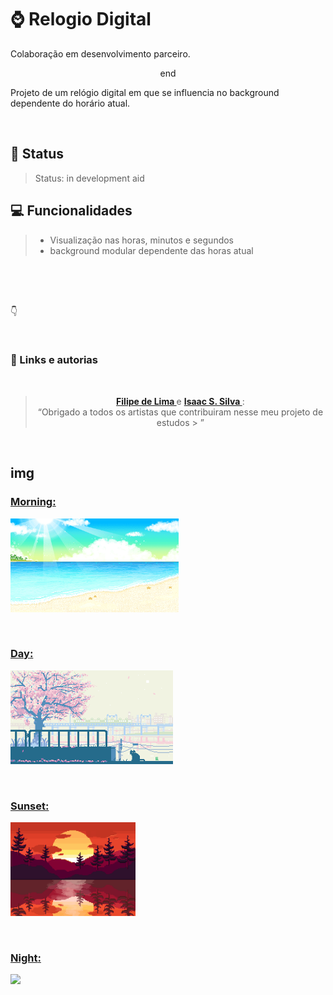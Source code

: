 # **⌚ Relogio Digital**

Colaboração em desenvolvimento parceiro.

<div align="center" >
end
</div>


Projeto de um relógio digital em que se influencia no background dependente do horário atual.

</br>

## 📜 Status
> Status: in development aid


## 💻 Funcionalidades

> * Visualização nas horas, minutos e segundos
> * background modular dependente das horas atual

<!-- ## 👀 Preview
 
> <img src="assets/md/mobile.png" title="Projeto Gradiente [Mobile]" style="width: 19%;">
> <img src="assets/md/Captura%20da%20Web_18-7-2022_105618_isaacgss.github.io.jpeg" title="Preview do projeto Gradiente" style="width: 77%;">
> 
> ### Gif
> <img src="assets/md/gif.gif"> -->

<br>
<br>
<br>

  👇

<br>


###  **🔗 Links e autorias**

</br>

<div align="center">

> <a href="https://github.com/filipelimavaz"><b> Filipe de Lima </b></a>
> e
> <a href="https://github.com/IsaacGSS"><b> Isaac S. Silva </b></a> :
> </br>
> <q>Obrigado a todos os artistas que contribuiram nesse meu projeto de estudos > </q>

</div>

</br>

## **img**

 ### <a href="https://weheartit.com/entry/182008200">**Morning**: 

 <img height="150" src="js/img/midday.gif"> </a>

</br>

 ### <a href="https://tenor.com/view/trees-windy-cat-relax-nature-gif-15821326">**Day**:

 <img height="150" src="js/img/day.gif"> </a>

</br>

 ### <a href="https://br.pinterest.com/pin/74802043802214365/">**Sunset**: 
 <img height="150" src="js/img/sunset.gif"> </a>

</br>

 ### <a href="https://br.pinterest.com/pin/633459503841300051/">**Night**:
 <img height="150" src="js/img/night.gif"> </a>
